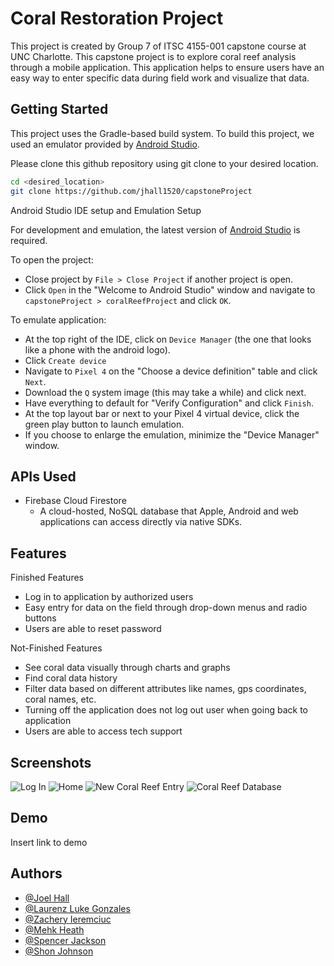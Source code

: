 
# Coral Restoration Project

This project is created by Group 7 of ITSC 4155-001 capstone course at UNC Charlotte. 
This capstone project is to explore coral reef analysis through a mobile application. 
This application helps to ensure users have an easy way to enter specific data during field work and visualize that data.



## Getting Started

This project uses the Gradle-based build system. 
To build this project, we used an emulator provided by [Android Studio](https://developer.android.com/studio).

Please clone this github repository using git clone to your desired location.

```bash
cd <desired_location>
git clone https://github.com/jhall1520/capstoneProject
```

Android Studio IDE setup and Emulation Setup

For development and emulation, the latest version of [Android Studio](https://developer.android.com/studio) is required. 

To open the project:
- Close project by `File > Close Project` if another project is open.
- Click `Open` in the "Welcome to Android Studio" window and navigate to `capstoneProject > coralReefProject` and click `OK`.

To emulate application:
- At the top right of the IDE, click on `Device Manager` (the one that looks like a phone with the android logo).
- Click `Create device`
- Navigate to `Pixel 4` on the "Choose a device definition" table and click `Next`.
- Download the `Q` system image (this may take a while) and click next.
- Have everything to default for "Verify Configuration" and click `Finish`.
- At the top layout bar or next to your Pixel 4 virtual device, click the green play button to launch emulation.
- If you choose to enlarge the emulation, minimize the "Device Manager" window.


## APIs Used

- Firebase Cloud Firestore
    * A cloud-hosted, NoSQL database that Apple, Android and web applications can access directly via native SDKs.

## Features
Finished Features
- Log in to application by authorized users
- Easy entry for data on the field through drop-down menus and radio buttons
- Users are able to reset password

Not-Finished Features
- See coral data visually through charts and graphs
- Find coral data history
- Filter data based on different attributes like names, gps coordinates, coral names, etc.
- Turning off the application does not log out user when going back to application
- Users are able to access tech support
## Screenshots

![Log In](https://i.gyazo.com/a9803b03bb690e1139e273775bae61a6.png)
![Home](https://i.gyazo.com/375b65374949de942c0d80a466ffd2f0.png)
![New Coral Reef Entry](https://i.gyazo.com/1cdeb05d625a997039f604116a4e39fe.png)
![Coral Reef Database](https://i.gyazo.com/602430410a122ad88a0de600d8c214df.png)


## Demo

Insert link to demo


## Authors

- [@Joel Hall](https://www.github.com/jhall1520)
- [@Laurenz Luke Gonzales](https://www.github.com/lgonza32)
- [@Zachery Ieremciuc](https://www.github.com/<>)
- [@Mehk Heath](https://www.github.com/<>)
- [@Spencer Jackson](https://www.github.com/<>)
- [@Shon Johnson](https://www.github.com/<>)

